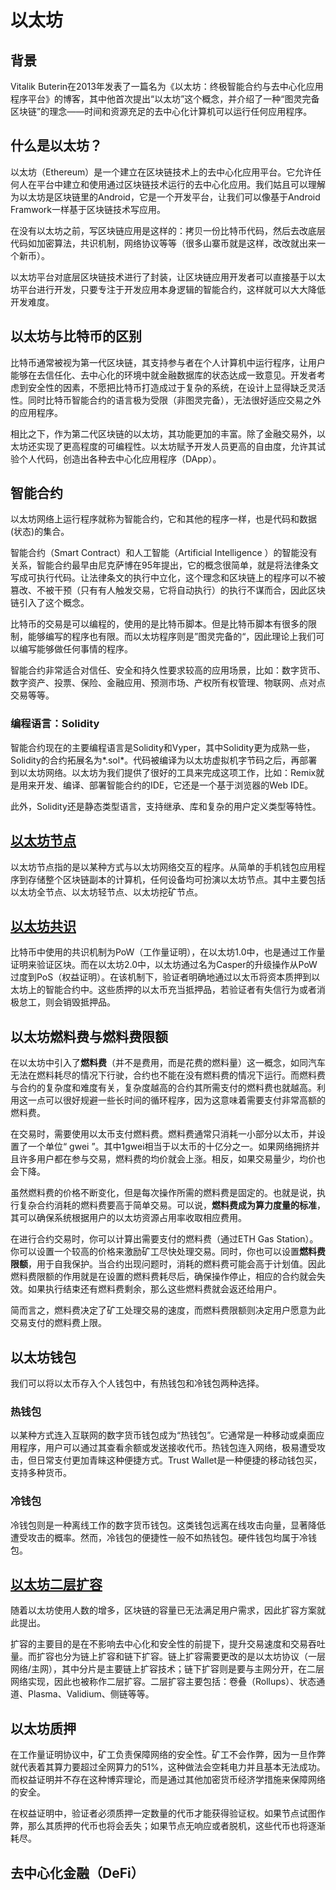 # 以太坊

## 背景

Vitalik Buterin在2013年发表了一篇名为《以太坊：终极智能合约与去中心化应用程序平台》的博客，其中他首次提出“以太坊”这个概念，并介绍了一种“图灵完备区块链”的理念——时间和资源充足的去中心化计算机可以运行任何应用程序。

## 什么是以太坊？

以太坊（Ethereum）是一个建立在区块链技术上的去中心化应用平台。它允许任何人在平台中建立和使用通过区块链技术运行的去中心化应用。我们姑且可以理解为以太坊是区块链里的Android，它是一个开发平台，让我们可以像基于Android Framwork一样基于区块链技术写应用。

在没有以太坊之前，写区块链应用是这样的：拷贝一份比特币代码，然后去改底层代码如加密算法，共识机制，网络协议等等（很多山寨币就是这样，改改就出来一个新币）。

以太坊平台对底层区块链技术进行了封装，让区块链应用开发者可以直接基于以太坊平台进行开发，只要专注于开发应用本身逻辑的智能合约，这样就可以大大降低开发难度。

## 以太坊与比特币的区别

比特币通常被视为第一代区块链，其支持参与者在个人计算机中运行程序，让用户能够在去信任化、去中心化的环境中就金融数据库的状态达成一致意见。开发者考虑到安全性的因素，不愿把比特币打造成过于复杂的系统，在设计上显得缺乏灵活性。同时比特币智能合约的语言极为受限（非图灵完备），无法很好适应交易之外的应用程序。

相比之下，作为第二代区块链的以太坊，其功能更加的丰富。除了金融交易外，以太坊还实现了更高程度的可编程性。以太坊赋予开发人员更高的自由度，允许其试验个人代码，创造出各种去中心化应用程序（DApp）。

## 智能合约

以太坊网络上运行程序就称为智能合约，它和其他的程序一样，也是代码和数据(状态)的集合。

智能合约（Smart Contract）和人工智能（Artificial Intelligence ）的智能没有关系，智能合约最早由尼克萨博在95年提出，它的概念很简单，就是将法律条文写成可执行代码。让法律条文的执行中立化，这个理念和区块链上的程序可以不被篡改、不被干预（只有有人触发交易，它将自动执行）的执行不谋而合，因此区块链引入了这个概念。

比特币的交易是可以编程的，使用的是比特币脚本。但是比特币脚本有很多的限制，能够编写的程序也有限。而以太坊程序则是”图灵完备的“，因此理论上我们可以编写能够做任何事情的程序。

智能合约非常适合对信任、安全和持久性要求较高的应用场景，比如：数字货币、数字资产、投票、保险、金融应用、预测市场、产权所有权管理、物联网、点对点交易等等。

### 编程语言：Solidity

智能合约现在的主要编程语言是Solidity和Vyper，其中Solidity更为成熟一些，Solidity的合约拓展名为*.sol*。代码被编译为以太坊虚拟机字节码之后，再部署到以太坊网络。以太坊为我们提供了很好的工具来完成这项工作，比如：Remix就是用来开发、编译、部署智能合约的IDE，它还是一个基于浏览器的Web IDE。

此外，Solidity还是静态类型语言，支持继承、库和复杂的用户定义类型等特性。

## [以太坊节点](以太坊节点.md)

以太坊节点指的是以某种方式与以太坊网络交互的程序。从简单的手机钱包应用程序到存储整个区块链副本的计算机，任何设备均可扮演以太坊节点。其中主要包括以太坊全节点、以太坊轻节点、以太坊挖矿节点。

## [以太坊共识](以太坊共识.md)

比特币中使用的共识机制为PoW（工作量证明），在以太坊1.0中，也是通过工作量证明来验证区块。而在以太坊2.0中，以太坊通过名为Casper的升级操作从PoW过度到PoS（权益证明）。在该机制下，验证者明确地通过以太币将资本质押到以太坊上的智能合约中。这些质押的以太币充当抵押品，若验证者有失信行为或者消极怠工，则会销毁抵押品。

## 以太坊燃料费与燃料费限额

在以太坊中引入了**燃料费**（并不是费用，而是花费的燃料量）这一概念，如同汽车无法在燃料耗尽的情况下行驶，合约也不能在没有燃料费的情况下运行。而燃料费与合约的复杂度和难度有关，复杂度越高的合约其所需支付的燃料费也就越高。利用这一点可以很好规避一些长时间的循环程序，因为这意味着需要支付非常高额的燃料费。

在交易时，需要使用以太币支付燃料费。燃料费通常只消耗一小部分以太币，并设置了一个单位“ gwei ”。其中1gwei相当于以太币的十亿分之一。如果网络拥挤并且许多用户都在参与交易，燃料费的均价就会上涨。相反，如果交易量少，均价也会下降。

虽然燃料费的价格不断变化，但是每次操作所需的燃料费是固定的。也就是说，执行复杂合约消耗的燃料费要高于简单交易。可以说，**燃料费成为算力度量的标准**，其可以确保系统根据用户的以太坊资源占用率收取相应费用。

在进行合约交易时，你可以计算出需要支付的燃料费（通过ETH Gas Station）。你可以设置一个较高的价格来激励矿工尽快处理交易。同时，你也可以设置**燃料费限额**，用于自我保护。当合约出现问题时，消耗的燃料费可能会高于计划值。因此燃料费限额的作用就是在设置的燃料费耗尽后，确保操作停止，相应的合约就会失效。如果执行结束还有燃料费剩余，那么这些燃料费就会返还给用户。

简而言之，燃料费决定了矿工处理交易的速度，而燃料费限额则决定用户愿意为此交易支付的燃料费上限。

## 以太坊钱包

我们可以将以太币存入个人钱包中，有热钱包和冷钱包两种选择。

### 热钱包

以某种方式连入互联网的数字货币钱包成为“热钱包”。它通常是一种移动或桌面应用程序，用户可以通过其查看余额或发送接收代币。热钱包连入网络，极易遭受攻击，但日常支付更加青睐这种便捷方式。Trust Wallet是一种便捷的移动钱包买，支持多种货币。

### 冷钱包

 冷钱包则是一种离线工作的数字货币钱包。这类钱包远离在线攻击向量，显著降低遭受攻击的概率。然而，冷钱包的便捷性一般不如热钱包。硬件钱包均属于冷钱包。

## [以太坊二层扩容](以太坊二层扩容.md)

随着以太坊使用人数的增多，区块链的容量已无法满足用户需求，因此扩容方案就此提出。

扩容的主要目的是在不影响去中心化和安全性的前提下，提升交易速度和交易吞吐量。而扩容也分为链上扩容和链下扩容。链上扩容需要更改的是以太坊协议（一层网络/主网），其中分片是主要链上扩容技术；链下扩容则是要与主网分开，在二层网络实现，因此也被称作二层扩容。二层扩容主要包括：卷叠（Rollups）、状态通道、Plasma、Validium、侧链等等。

## 以太坊质押

在工作量证明协议中，矿工负责保障网络的安全性。矿工不会作弊，因为一旦作弊就代表着其算力要超过全网算力的51%，这种做法会空耗电力并且基本无法成功。而权益证明并不存在这种博弈理论，而是通过其他加密货币经济学措施来保障网络的安全。

在权益证明中，验证者必须质押一定数量的代币才能获得验证权。如果节点试图作弊，那么其质押的代币也将会丢失；如果节点无响应或者脱机，这些代币也将逐渐耗尽。

## 去中心化金融（DeFi）
